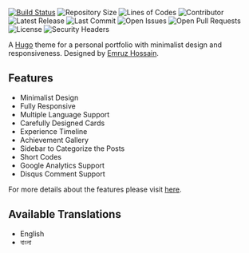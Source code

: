 [![Build Status](https://img.shields.io/endpoint.svg?url=https%3A%2F%2Factions-badge.atrox.dev%2Fdhimanroy%2Fdhimanroy.github.io%2Fbadge%3Fref%3Dmain&style=flat)](https://actions-badge.atrox.dev/dhimanroy/dhimanroy.github.io/goto?ref=main)
![Repository Size](https://img.shields.io/github/repo-size/dhimanroy/dhimanroy.github.io)
![Lines of Codes](https://img.shields.io/tokei/lines/github/dhimanroy/dhimanroy.github.io)
![Contributor](https://img.shields.io/github/contributors/dhimanroy/dhimanroy.github.io)
![Latest Release](https://img.shields.io/github/v/release/dhimanroy/dhimanroy.github.io?include_prereleases)
![Last Commit](https://img.shields.io/github/last-commit/dhimanroy/dhimanroy.github.io)
![Open Issues](https://img.shields.io/github/issues/dhimanroy/dhimanroy.github.io?color=important)
![Open Pull Requests](https://img.shields.io/github/issues-pr/dhimanroy/dhimanroy.github.io?color=yellowgreen)
![License](https://img.shields.io/github/license/dhimanroy/dhimanroy.github.io)
![Security Headers](https://img.shields.io/security-headers?url=https%3A%2F%2Fdhimanroy.github.io%2F)


A [Hugo](https://gohugo.io/) theme for a personal portfolio with minimalist design and responsiveness. Designed by [Emruz Hossain](https://github.com/hossainemruz).


## Features

- Minimalist Design
- Fully Responsive
- Multiple Language Support
- Carefully Designed Cards
- Experience Timeline
- Achievement Gallery
- Sidebar to Categorize the Posts
- Short Codes
- Google Analytics Support
- Disqus Comment Support

For more details about the features please visit [here](https://toha-guides.netlify.app/posts/features/).

## Available Translations

- English
- বাংলা
